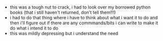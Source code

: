 - this was a tough nut to crack, i had to look over my borrowed python books (that i still haven't returned, don't tell them!!!)
- i had to do that thing where i have to think about what i want it to do and then i'll figure out if there are any commmands/bits i can write to make it do what i intend it to do
- this was mildly depressing but i understand the need
